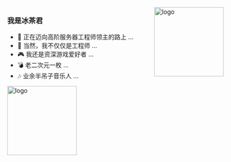 <img src="https://github-readme-stats.vercel.app/api?username=IceTeaz&show_icons=true" alt="logo" height="160" align="right" style="margin: 5px; margin-bottom: 20px;" />

### 我是冰茶君

- 🌱 正在迈向高阶服务器工程师领主的路上 ...
- 🤔 当然，我不仅仅是工程师 ... 
- 🎮 我还是资深游戏爱好者 ...
- 💣 老二次元一枚 ...
- 🎶 业余半吊子音乐人 ...

<img src="https://github-profile-trophy.vercel.app/?username=polaris1119&theme=flat&column=7" alt="logo" height="160" align="center" style="margin: auto; margin-bottom: 20px;" />
